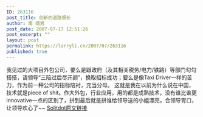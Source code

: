 ```yaml
---
ID: 263116
post_title: 创新的道路很长
author: 南 靖男
post_date: 2007-07-17 12:51:26
post_excerpt: ""
layout: post
permalink: https://larryli.cn/2007/07/263116
published: true
---
```

我见过的大项目外包公司，要么是跟政府（及其相关税务/电力/铁路）等部门勾勾搭搭，请领导“三陪过后尽开颜”，换取招标成功；要么是像Taxi Driver一样的苦力，作为前一种公司的招标陪衬，充当分母。
这就是我在以前为什么说在中国，技术就是piece of shit。作大外包，行业应用，用的都是成熟技术，没有谁比谁更innovative一点的区别了，拼到最后就是拼谁给领导送的小姐漂亮，合领导胃口，让领导欢心了~~
<a href="http://developers.solidot.org/comments.pl?sid=3475&amp;op=&amp;threshold=-1&amp;commentsort=0&amp;mode=thread&amp;pid=9000#9001">Solitdot原文链接</a>